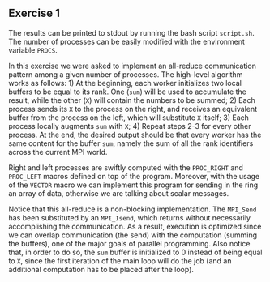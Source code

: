 ## Exercise 1

The results can be printed to stdout by running the bash script `script.sh`. The number of processes can be easily modified with the environment variable `PROCS`.

In this exercise we were asked to implement an all-reduce communication pattern among a given number of processes. The high-level algorithm works as follows: 1) At the beginning, each worker initializes two local buffers to be equal to its rank. One (`sum`) will be used to accumulate the result, while the other (`X`) will contain the numbers to be summed; 2) Each process sends its `X` to the process on the right, and receives an equivalent buffer from the process on the left, which will substitute `X` itself; 3) Each process locally augments `sum` with `X`; 4) Repeat steps 2-3 for every other process. At the end, the desired output should be that every worker has the same content for the buffer `sum`, namely the sum of all the rank identifiers across the current MPI world. 

Right and left processes are swiftly computed with the `PROC_RIGHT` and `PROC_LEFT` macros defined on top of the program. Moreover, with the usage of the `VECTOR` macro we can implement this program for sending in the ring an array of data, otherwise we are talking about scalar messages.

Notice that this all-reduce is a non-blocking implementation. The `MPI_Send` has been substituted by an `MPI_Isend`, which returns without necessarily accomplishing the communication. As a result, execution is optimized since we can overlap communication (the send) with the computation (summing the buffers), one of the major goals of parallel programming. Also notice that, in order to do so, the `sum` buffer is initialized to 0 instead of being equal to `X`, since the first iteration of the main loop will do the job (and an additional computation has to be placed after the loop).
